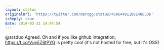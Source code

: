 ```yaml
---
layout: status
originalUrl: 'https://twitter.com/marcgg/status/450644911881486336'
isReply: true
date: 2014-03-31 14:44:54
---
```


@arsduo Agreed. Oh and if you like github integration, https://t.co/VuyEZ6tPYG is pretty cool (it's not hosted for free, but it's OSS)
